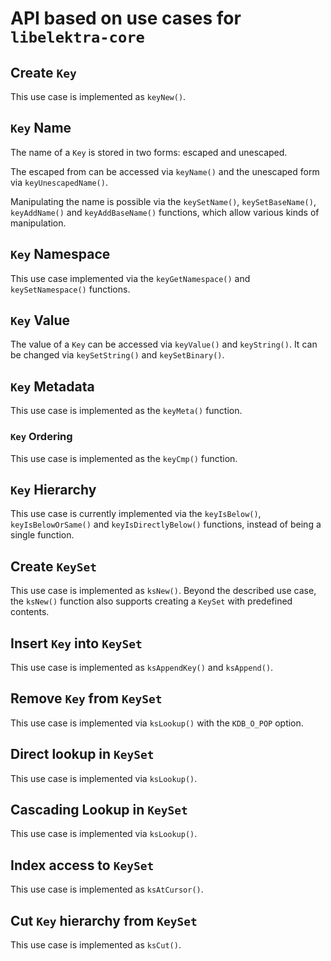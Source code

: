 # API based on use cases for `libelektra-core`

## Create `Key`

This use case is implemented as `keyNew()`.

## `Key` Name

The name of a `Key` is stored in two forms: escaped and unescaped.

The escaped from can be accessed via `keyName()` and the unescaped form via `keyUnescapedName()`.

Manipulating the name is possible via the `keySetName()`, `keySetBaseName()`, `keyAddName()` and `keyAddBaseName()` functions, which allow various kinds of manipulation.

## `Key` Namespace

This use case implemented via the `keyGetNamespace()` and `keySetNamespace()` functions.

## `Key` Value

The value of a `Key` can be accessed via `keyValue()` and `keyString()`.
It can be changed via `keySetString()` and `keySetBinary()`.

## `Key` Metadata

This use case is implemented as the `keyMeta()` function.

### `Key` Ordering

This use case is implemented as the `keyCmp()` function.

## `Key` Hierarchy

This use case is currently implemented via the `keyIsBelow()`, `keyIsBelowOrSame()` and `keyIsDirectlyBelow()` functions, instead of being a single function.

## Create `KeySet`

This use case is implemented as `ksNew()`.
Beyond the described use case, the `ksNew()` function also supports creating a `KeySet` with predefined contents.

## Insert `Key` into `KeySet`

This use case is implemented as `ksAppendKey()` and `ksAppend()`.

## Remove `Key` from `KeySet`

This use case is implemented via `ksLookup()` with the `KDB_O_POP` option.

## Direct lookup in `KeySet`

This use case is implemented via `ksLookup()`.

## Cascading Lookup in `KeySet`

This use case is implemented via `ksLookup()`.

## Index access to `KeySet`

This use case is implemented as `ksAtCursor()`.

## Cut `Key` hierarchy from `KeySet`

This use case is implemented as `ksCut()`.
